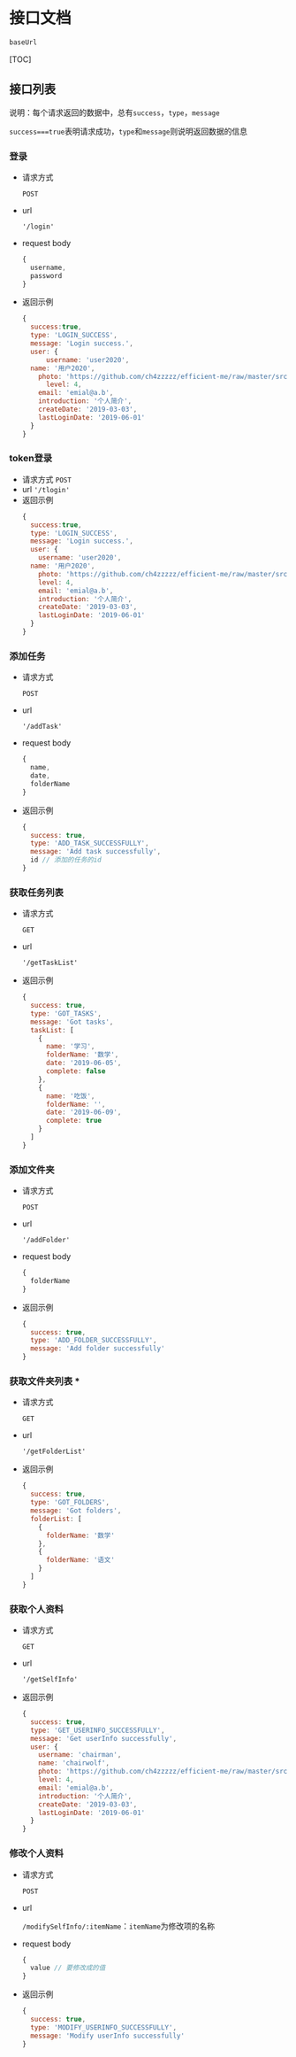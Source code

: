 # 接口文档

```javascript
baseUrl
```

[TOC]

## 接口列表

说明：每个请求返回的数据中，总有`success`，`type`，`message`

`success===true`表明请求成功，`type`和`message`则说明返回数据的信息

### 登录

* 请求方式

  `POST`

* url

  `'/login'`

* request body

  ```javascript
  {
    username,
    password
  }
  ```

* 返回示例

  ```javascript
  {
    success:true,
    type: 'LOGIN_SUCCESS',
    message: 'Login success.',
    user: {
     	username: 'user2020',
  	name: '用户2020',
      photo: 'https://github.com/ch4zzzzz/efficient-me/raw/master/src/assets/img/1.jpg'
     	level: 4,
      email: 'emial@a.b',
      introduction: '个人简介',
      createDate: '2019-03-03',
      lastLoginDate: '2019-06-01'
    }
  }
  ```

### token登录

* 请求方式
  `POST`
* url
  `'/tlogin'`
* 返回示例
  ```javascript
  {
    success:true,
    type: 'LOGIN_SUCCESS',
    message: 'Login success.',
    user: {
      username: 'user2020',
    name: '用户2020',
      photo: 'https://github.com/ch4zzzzz/efficient-me/raw/master/src/assets/img/1.jpg'
      level: 4,
      email: 'emial@a.b',
      introduction: '个人简介',
      createDate: '2019-03-03',
      lastLoginDate: '2019-06-01'
    }
  }
  ````

### 添加任务

* 请求方式

  `POST`

* url

  `'/addTask'`

* request body

  ```javascript
  {
    name,
    date,
    folderName
  }
  ```

* 返回示例

  ```javascript
  {
    success: true,
    type: 'ADD_TASK_SUCCESSFULLY',
    message: 'Add task successfully',
    id // 添加的任务的id
  }
  ```

### 获取任务列表

* 请求方式

  `GET`

* url

  `'/getTaskList'`

* 返回示例

  ```javascript
  {
    success: true,
    type: 'GOT_TASKS',
    message: 'Got tasks',
    taskList: [
      {
        name: '学习',
        folderName: '数学',
        date: '2019-06-05',
        complete: false
      },
      {
        name: '吃饭',
        folderName: '',
        date: '2019-06-09',
        complete: true
      }
    ]
  }
  ```

### 添加文件夹

* 请求方式

  `POST`

* url

  `'/addFolder'`

* request body

  ```javascript
  {
    folderName
  }
  ```

* 返回示例

  ```javascript
  {
    success: true,
    type: 'ADD_FOLDER_SUCCESSFULLY',
    message: 'Add folder successfully'
  }
  ```

  

### 获取文件夹列表 * 

* 请求方式

  `GET`

* url

  `'/getFolderList'`

* 返回示例

  ```javascript
  {
    success: true,
    type: 'GOT_FOLDERS',
    message: 'Got folders',
    folderList: [
      {
        folderName: '数学'
      },
      {
        folderName: '语文'
      }
    ]
  }
  ```

### 获取个人资料

* 请求方式

  `GET`

* url

  `'/getSelfInfo'`

* 返回示例

  ```javascript
  {
    success: true,
    type: 'GET_USERINFO_SUCCESSFULLY',
    message: 'Get userInfo successfully',
    user: {
      username: 'chairman',
      name: 'chairwolf',
      photo: 'https://github.com/ch4zzzzz/efficient-me/raw/master/src/assets/img/1.jpg',
      level: 4,
      email: 'emial@a.b',
      introduction: '个人简介',
      createDate: '2019-03-03',
      lastLoginDate: '2019-06-01'
    }
  }
  ```

### 修改个人资料

* 请求方式

  `POST`

* url

  `/modifySelfInfo/:itemName`：`itemName`为修改项的名称

* request body

  ```javascript
  {
    value // 要修改成的值
  }
  ```

* 返回示例

  ```javascript
  {
    success: true,
    type: 'MODIFY_USERINFO_SUCCESSFULLY',
    message: 'Modify userInfo successfully'
  }
  ```

  